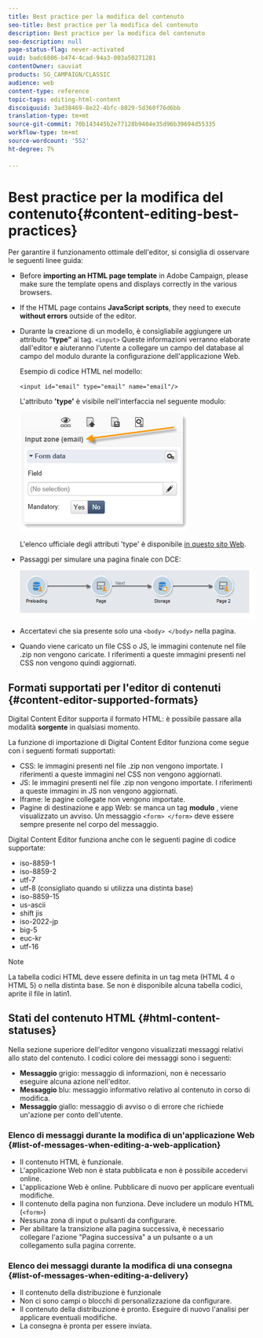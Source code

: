 ```yaml
---
title: Best practice per la modifica del contenuto
seo-title: Best practice per la modifica del contenuto
description: Best practice per la modifica del contenuto
seo-description: null
page-status-flag: never-activated
uuid: badc6806-b474-4cad-94a3-003a50271281
contentOwner: sauviat
products: SG_CAMPAIGN/CLASSIC
audience: web
content-type: reference
topic-tags: editing-html-content
discoiquuid: 3ad38469-8e22-4bfc-8029-5d360f76d6bb
translation-type: tm+mt
source-git-commit: 70b143445b2e77128b9404e35d96b39694d55335
workflow-type: tm+mt
source-wordcount: '552'
ht-degree: 7%

---
```



# Best practice per la modifica del contenuto{#content-editing-best-practices}

Per garantire il funzionamento ottimale dell&#39;editor, si consiglia di osservare le seguenti linee guida:

* Before **importing an HTML page template** in Adobe Campaign, please make sure the template opens and displays correctly in the various browsers.
* If the HTML page contains **JavaScript scripts**, they need to execute **without errors** outside of the editor.
* Durante la creazione di un modello, è consigliabile aggiungere un attributo **“type”** ai tag. `<input>` Queste informazioni verranno elaborate dall&#39;editor e aiuteranno l&#39;utente a collegare un campo del database al campo del modulo durante la configurazione dell&#39;applicazione Web.

   Esempio di codice HTML nel modello:

   ```
   <input id="email" type="email" name="email"/>
   ```

   L&#39;attributo **&#39;type&#39;** è visibile nell&#39;interfaccia nel seguente modulo:

   ![](assets/dce_sidebar_inputtypechanges.png)

   L&#39;elenco ufficiale degli attributi &#39;type&#39; è disponibile [in questo sito Web](https://www.w3schools.com/tags/att_input_type.asp).

* Passaggi per simulare una pagina finale con DCE:

   ![](assets/dce_enchainement.png)

* Accertatevi che sia presente solo una `<body> </body>` nella pagina.
* Quando viene caricato un file CSS o JS, le immagini contenute nel file .zip non vengono caricate. I riferimenti a queste immagini presenti nel CSS non vengono quindi aggiornati.

## Formati supportati per l&#39;editor di contenuti {#content-editor-supported-formats}

Digital Content Editor supporta il formato HTML: è possibile passare alla modalità **sorgente** in qualsiasi momento.

La funzione di importazione di Digital Content Editor funziona come segue con i seguenti formati supportati:

* CSS: le immagini presenti nel file .zip non vengono importate. I riferimenti a queste immagini nel CSS non vengono aggiornati.
* JS: le immagini presenti nel file .zip non vengono importate. I riferimenti a queste immagini in JS non vengono aggiornati.
* Iframe: le pagine collegate non vengono importate.
* Pagine di destinazione e app Web: se manca un tag **modulo** , viene visualizzato un avviso. Un messaggio `<form> </form>` deve essere sempre presente nel corpo del messaggio.

Digital Content Editor funziona anche con le seguenti pagine di codice supportate:

* iso-8859-1
* iso-8859-2
* utf-7
* utf-8 (consigliato quando si utilizza una distinta base)
* iso-8859-15
* us-ascii
* shift jis
* iso-2022-jp
* big-5
* euc-kr
* utf-16

>[!NOTE]
>
>La tabella codici HTML deve essere definita in un tag meta (HTML 4 o HTML 5) o nella distinta base. Se non è disponibile alcuna tabella codici, aprite il file in latin1.

## Stati del contenuto HTML {#html-content-statuses}

Nella sezione superiore dell&#39;editor vengono visualizzati messaggi relativi allo stato del contenuto. I codici colore dei messaggi sono i seguenti:

* **Messaggio** grigio: messaggio di informazioni, non è necessario eseguire alcuna azione nell&#39;editor.
* **Messaggio** blu: messaggio informativo relativo al contenuto in corso di modifica.
* **Messaggio** giallo: messaggio di avviso o di errore che richiede un&#39;azione per conto dell&#39;utente.

### Elenco di messaggi durante la modifica di un&#39;applicazione Web {#list-of-messages-when-editing-a-web-application}

* Il contenuto HTML è funzionale.
* L&#39;applicazione Web non è stata pubblicata e non è possibile accedervi online.
* L&#39;applicazione Web è online. Pubblicare di nuovo per applicare eventuali modifiche.
* Il contenuto della pagina non funziona. Deve includere un modulo HTML (`<form>`)
* Nessuna zona di input o pulsanti da configurare.
* Per abilitare la transizione alla pagina successiva, è necessario collegare l&#39;azione &quot;Pagina successiva&quot; a un pulsante o a un collegamento sulla pagina corrente.

### Elenco dei messaggi durante la modifica di una consegna {#list-of-messages-when-editing-a-delivery}

* Il contenuto della distribuzione è funzionale
* Non ci sono campi o blocchi di personalizzazione da configurare.
* Il contenuto della distribuzione è pronto. Eseguire di nuovo l&#39;analisi per applicare eventuali modifiche.
* La consegna è pronta per essere inviata.

